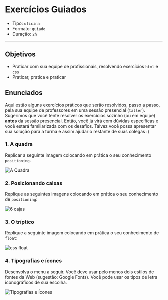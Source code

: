 # Exercícios Guiados

* Tipo: `oficina`
* Formato: `guiado`
* Duração: `2h`

***

## Objetivos

- Praticar com sua equipe de profissionais, resolvendo exercícios `html` e `css`
- Praticar, pratica e praticar

## Enunciados

Aqui estão alguns exercícios práticos que serão resolvidos, passo a passo, pela
sua equipe de professores em uma sessão presencial \(`taller`\). Sugerimos que
você tente resolver os exercícios sozinho \(ou em equipe\) **antes** da sessão
presencial. Então, você já virá com dúvidas específicas e você estará
familiarizada com os desafios. Talvez você possa apresentar sua solução para a
turma e assim ajudar o restante de suas colegas :\)


### 1. A quadra

Replicar a seguinte imagem colocando em prática o seu conhecimento
`positioning`.

![A Quadra](https://fotos.subefotos.com/c8aebc7059f194f164e0c9c3f63421e6o.png)

### 2. Posicionando caixas

Replique as seguintes imagens colocando em prática o seu conhecimento de
`positioning`:

![6 cajas](https://fotos.subefotos.com/c0a08756744f401530d3eb8bb58c36e3o.png)

### 3. O tríptico

Replique a seguinte imagem colocando em prática o seu conhecimento de `float`:

![css float](https://fotos.subefotos.com/320e77be1fc814d1a92edbc43cb59caco.png)

### 4. Tipografias e ícones

Desenvolva o menu a seguir. Você deve usar pelo menos dois estilos de fontes da
Web \(sugestão: Google Fonts\). Você pode usar os tipos de letra iconográficos
de sua escolha.

![Tipografias e
Ícones](https://github.com/Laboratoria/curricula-js/blob/632783f957accef3442934c87cecd254a202f2db/03-interactive-site/00-html-and-css/09-guided-exercises/img-tipo.png?raw=true)